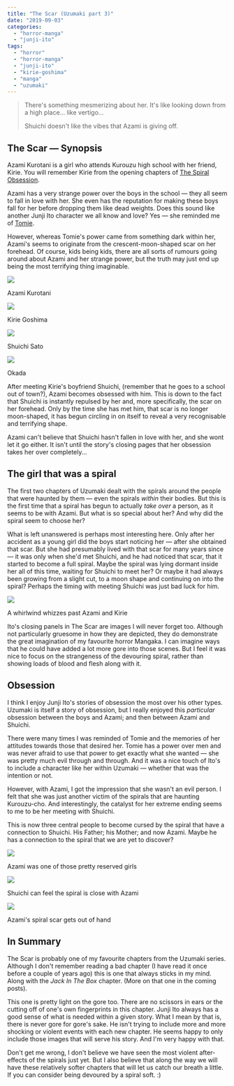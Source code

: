 ```yaml
---
title: "The Scar (Uzumaki part 3)"
date: "2019-09-03"
categories: 
  - "horror-manga"
  - "junji-ito"
tags: 
  - "horror"
  - "horror-manga"
  - "junji-ito"
  - "kirie-goshima"
  - "manga"
  - "uzumaki"
---
```


> There's something mesmerizing about her. It's like looking down from a high place... like vertigo...
> 
> Shuichi doesn't like the vibes that Azami is giving off.

## The Scar — Synopsis

Azami Kurotani is a girl who attends Kurouzu high school with her friend, Kirie. You will remember Kirie from the opening chapters of [The Spiral Obsession](https://junjiitomanga.com/the-spiral-obsession-part-1-uzumaki-part-1/).

Azami has a very strange power over the boys in the school — they all seem to fall in love with her. She even has the reputation for making these boys fall for her before dropping them like dead weights. Does this sound like another Junji Ito character we all know and love? Yes — she reminded me of [Tomie](https://junjiitomanga.com/tag/tomie-collection/).

However, whereas Tomie's power came from something dark within her, Azami's seems to originate from the crescent-moon-shaped scar on her forehead. Of course, kids being kids, there are all sorts of rumours going around about Azami and her strange power, but the truth may just end up being the most terrifying thing imaginable.

[![](images/Azami-Kurotani.jpg)](https://davidpeach.co.uk/wp-content/uploads/2023/05/Azami-Kurotani.jpg)

Azami Kurotani

[![](images/Kirie-Goshima.jpg)](https://davidpeach.co.uk/wp-content/uploads/2023/05/Kirie-Goshima.jpg)

Kirie Goshima

[![](images/Shuichi-Sato.jpg)](https://davidpeach.co.uk/wp-content/uploads/2023/05/Shuichi-Sato.jpg)

Shuichi Sato

[![](images/Okada.jpg)](https://davidpeach.co.uk/wp-content/uploads/2023/05/Okada.jpg)

Okada

After meeting Kirie's boyfriend Shuichi, (remember that he goes to a school out of town?), Azami becomes obsessed with him. This is down to the fact that Shuichi is instantly repulsed by her and, more specifically, the scar on her forehead. Only by the time she has met him, that scar is no longer moon-shaped, it has begun circling in on itself to reveal a very recognisable and terrifying shape.

Azami can't believe that Shuichi hasn't fallen in love with her, and she wont let it go either. It isn't until the story's closing pages that her obsession takes her over completely...

## The girl that was a spiral

The first two chapters of Uzumaki dealt with the spirals around the people that were haunted by them — even the spirals _within_ their bodies. But this is the first time that a spiral has begun to actually _take over_ a person, as it seems to be with Azami. But what is so special about her? And why did the spiral seem to choose her?

What is left unanswered is perhaps most interesting here. Only after her accident as a young girl did the boys start noticing her — after she obtained that scar. But she had presumably lived with that scar for many years since — it was only when she'd met Shuichi, and he had noticed that scar, that it started to become a full spiral. Maybe the spiral was lying dormant inside her all of this time, waiting for Shuichi to meet her? Or maybe it had always been growing from a slight cut, to a moon shape and continuing on into the spiral? Perhaps the timing with meeting Shuichi was just bad luck for him.

[![](images/A-whirlwind-whizzes-past-Azami-and-Kirie.jpg)](https://davidpeach.co.uk/wp-content/uploads/2023/05/A-whirlwind-whizzes-past-Azami-and-Kirie.jpg)

A whirlwind whizzes past Azami and Kirie

Ito's closing panels in The Scar are images I will never forget too. Although not particularly gruesome in how they are depicted, they do demonstrate the great imagination of my favourite horror Mangaka. I can imagine ways that he could have added a lot more gore into those scenes. But I feel it was nice to focus on the strangeness of the devouring spiral, rather than showing loads of blood and flesh along with it.

## Obsession

I think I enjoy Junji Ito's stories of obsession the most over his other types. Uzumaki is itself a story of obsession, but I really enjoyed this _particular_ obsession between the boys and Azami; and then between Azami and Shuichi.

There were many times I was reminded of Tomie and the memories of her attitudes towards those that desired her. Tomie has a power over men and was never afraid to use that power to get exactly what she wanted — she was pretty much evil through and through. And it was a nice touch of Ito's to include a character like her within Uzumaki — whether that was the intention or not.

However, with Azami, I got the impression that she wasn't an evil person. I felt that she was just another victim of the spirals that are haunting Kurouzu-cho. And interestingly, the catalyst for her extreme ending seems to me to be her meeting with Shuichi.

This is now three central people to become cursed by the spiral that have a connection to Shuichi. His Father; his Mother; and now Azami. Maybe he has a connection to the spiral that we are yet to discover?

[![](images/Azami-was-one-of-those-pretty-reserved-girls.jpg)](https://davidpeach.co.uk/wp-content/uploads/2023/05/Azami-was-one-of-those-pretty-reserved-girls.jpg)

Azami was one of those pretty reserved girls

[![](images/Shuichi-can-feel-the-spiral-is-close-with-Azami.jpg)](https://davidpeach.co.uk/wp-content/uploads/2023/05/Shuichi-can-feel-the-spiral-is-close-with-Azami.jpg)

Shuichi can feel the spiral is close with Azami

[![](images/Azamis-spiral-scar-gets-out-of-hand.jpg)](https://davidpeach.co.uk/wp-content/uploads/2023/05/Azamis-spiral-scar-gets-out-of-hand.jpg)

Azami's spiral scar gets out of hand

## In Summary

The Scar is probably one of my favourite chapters from the Uzumaki series. Although I don't remember reading a bad chapter (I have read it once before a couple of years ago) this is one that always sticks in my mind. Along with the _Jack In The Box_ chapter. (More on that one in the coming posts).

This one is pretty light on the gore too. There are no scissors in ears or the cutting off of one's own fingerprints in this chapter. Junji Ito always has a good sense of what is needed within a given story. What I mean by that is, there is never gore for gore's sake. He isn't trying to include more and more shocking or violent events with each new chapter. He seems happy to only include those images that will serve his story. And I'm very happy with that.

Don't get me wrong, I don't believe we have seen the most violent after-effects of the spirals just yet. But I also believe that along the way we will have these relatively softer chapters that will let us catch our breath a little. If you can consider being devoured by a spiral soft. :)
